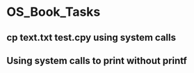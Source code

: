 # OS_Book_Tasks
## cp text.txt test.cpy using system calls

## Using system calls to print without printf